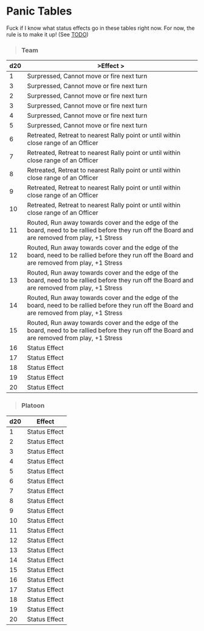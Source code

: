 # Panic Tables
Fuck if I know what status effects go in these tables right now. For now, the rule is to make it up! (See [TODO](../TODO.md))

> ### **Team**

| d20 | >Effect >                                                                                                                                       |
| --- | ----------------------------------------------------------------------------------------------------------------------------------------------- |
| 1   | Surpressed, Cannot move or fire next turn                                                                                                       |
| 3   | Surpressed, Cannot move or fire next turn                                                                                                       |
| 2   | Surpressed, Cannot move or fire next turn                                                                                                       |
| 3   | Surpressed, Cannot move or fire next turn                                                                                                       |
| 4   | Surpressed, Cannot move or fire next turn                                                                                                       |
| 5   | Surpressed, Cannot move or fire next turn                                                                                                       |
| 6   | Retreated, Retreat to nearest Rally point or until within close range of an Officer                                                             |
| 7   | Retreated, Retreat to nearest Rally point or until within close range of an Officer                                                             |
| 8   | Retreated, Retreat to nearest Rally point or until within close range of an Officer                                                             |
| 9   | Retreated, Retreat to nearest Rally point or until within close range of an Officer                                                             |
| 10  | Retreated, Retreat to nearest Rally point or until within close range of an Officer                                                             |
| 11  | Routed, Run away towards cover and the edge of the board, need to be rallied before they run off the Board and are removed from play, +1 Stress |
| 12  | Routed, Run away towards cover and the edge of the board, need to be rallied before they run off the Board and are removed from play, +1 Stress |
| 13  | Routed, Run away towards cover and the edge of the board, need to be rallied before they run off the Board and are removed from play, +1 Stress |
| 14  | Routed, Run away towards cover and the edge of the board, need to be rallied before they run off the Board and are removed from play, +1 Stress |
| 15  | Routed, Run away towards cover and the edge of the board, need to be rallied before they run off the Board and are removed from play, +1 Stress |
| 16  | Status Effect                                                                                                                                   |
| 17  | Status Effect                                                                                                                                   |
| 18  | Status Effect                                                                                                                                   |
| 19  | Status Effect                                                                                                                                   |
| 20  | Status Effect                                                                                                                                   |

> ### **Platoon**

| d20 | Effect        |
| --- | ------------- |
| 1   | Status Effect |
| 2   | Status Effect |
| 3   | Status Effect |
| 4   | Status Effect |
| 5   | Status Effect |
| 6   | Status Effect |
| 7   | Status Effect |
| 8   | Status Effect |
| 9   | Status Effect |
| 10  | Status Effect |
| 11  | Status Effect |
| 12  | Status Effect |
| 13  | Status Effect |
| 14  | Status Effect |
| 15  | Status Effect |
| 16  | Status Effect |
| 17  | Status Effect |
| 18  | Status Effect |
| 19  | Status Effect |
| 20  | Status Effect |

